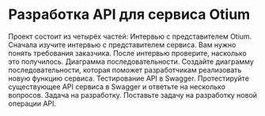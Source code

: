 # Разработка API для сервиса Otium


Проект состоит из четырёх частей:
Интервью с представителем Otium. Сначала изучите интервью с представителем сервиса. Вам нужно понять требования заказчика. После интервью проверите, насколько это получилось.
Диаграмма последовательности. Создайте диаграмму последовательности, которая поможет разработчикам реализовать новую функцию сервиса.
Тестирование API в Swagger. Протестируйте существующее API сервиса в Swagger и ответьте на несколько вопросов.
Задача на разработку. Поставьте задачу на разработку новой операции API.
